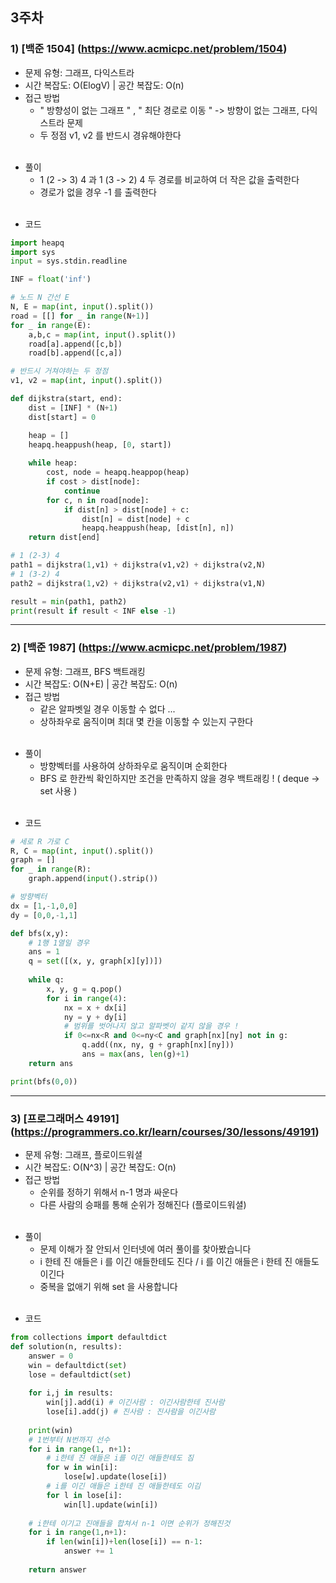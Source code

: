 ## 3주차
### 1) [백준 1504] (https://www.acmicpc.net/problem/1504)
- 문제 유형: 그래프, 다익스트라
- 시간 복잡도: O(ElogV)  |  공간 복잡도: O(n)
- 접근 방법
    - " 방향성이 없는 그래프 " , " 최단 경로로 이동 " -> 방향이 없는 그래프, 다익스트라 문제
    - 두 정점 v1, v2 를 반드시 경유해야한다
<br/><br/>
* 풀이
  * 1 (2 -> 3) 4 과 1 (3 -> 2) 4 두 경로를 비교하여 더 작은 값을 출력한다
  * 경로가 없을 경우 -1 를 출력한다
<br/><br/>
- 코드
```python
import heapq
import sys
input = sys.stdin.readline

INF = float('inf')

# 노드 N 간선 E
N, E = map(int, input().split())
road = [[] for _ in range(N+1)]
for _ in range(E):
    a,b,c = map(int, input().split())
    road[a].append([c,b])
    road[b].append([c,a])

# 반드시 거쳐야하는 두 정점
v1, v2 = map(int, input().split())

def dijkstra(start, end):
    dist = [INF] * (N+1)
    dist[start] = 0

    heap = []
    heapq.heappush(heap, [0, start])
  
    while heap:
        cost, node = heapq.heappop(heap)
        if cost > dist[node]:
            continue
        for c, n in road[node]:
            if dist[n] > dist[node] + c:
                dist[n] = dist[node] + c
                heapq.heappush(heap, [dist[n], n])
    return dist[end]

# 1 (2-3) 4
path1 = dijkstra(1,v1) + dijkstra(v1,v2) + dijkstra(v2,N)
# 1 (3-2) 4
path2 = dijkstra(1,v2) + dijkstra(v2,v1) + dijkstra(v1,N)

result = min(path1, path2)
print(result if result < INF else -1)
```
---

### 2) [백준 1987] (https://www.acmicpc.net/problem/1987)
- 문제 유형: 그래프, BFS 백트래킹 
- 시간 복잡도: O(N+E) |  공간 복잡도: O(n)
- 접근 방법
    - 같은 알파벳일 경우 이동할 수 없다 ...
    - 상하좌우로 움직이며 최대 몇 칸을 이동할 수 있는지 구한다
<br/><br/>
* 풀이
  * 방향벡터를 사용하여 상하좌우로 움직이며 순회한다
  * BFS 로 한칸씩 확인하지만 조건을 만족하지 않을 경우 백트래킹 ! ( deque -> set 사용 )
<br/><br/>
- 코드
```python
# 세로 R 가로 C
R, C = map(int, input().split())
graph = []
for _ in range(R):
    graph.append(input().strip())

# 방향벡터
dx = [1,-1,0,0]
dy = [0,0,-1,1]

def bfs(x,y):
    # 1행 1열일 경우
    ans = 1
    q = set([(x, y, graph[x][y])])
    
    while q:
        x, y, g = q.pop()
        for i in range(4):
            nx = x + dx[i]
            ny = y + dy[i]
            # 범위를 벗어나지 않고 알파벳이 같지 않을 경우 !
            if 0<=nx<R and 0<=ny<C and graph[nx][ny] not in g:
                q.add((nx, ny, g + graph[nx][ny]))
                ans = max(ans, len(g)+1)
    return ans

print(bfs(0,0))
```
---

### 3) [프로그래머스 49191] (https://programmers.co.kr/learn/courses/30/lessons/49191)
- 문제 유형: 그래프, 플로이드워셜
- 시간 복잡도:  O(N^3)  |  공간 복잡도: O(n)
- 접근 방법
    - 순위를 정하기 위해서 n-1 명과 싸운다
    - 다른 사람의 승패를 통해 순위가 정해진다 (플로이드워셜)
<br/><br/>
* 풀이
  * 문제 이해가 잘 안되서 인터넷에 여러 풀이를 찾아봤습니다
  *  i 한테 진 애들은 i 를 이긴 애들한테도 진다 / i 를 이긴 애들은 i 한테 진 애들도 이긴다
  * 중복을 없애기 위해 set 을 사용합니다
<br/><br/>
- 코드
```python
from collections import defaultdict
def solution(n, results):
    answer = 0
    win = defaultdict(set)
    lose = defaultdict(set)
    
    for i,j in results:
        win[j].add(i) # 이긴사람 : 이긴사람한테 진사람
        lose[i].add(j) # 진사람 : 진사람을 이긴사람
    
    print(win)
    # 1번부터 N번까지 선수
    for i in range(1, n+1):
        # i한테 진 애들은 i를 이긴 애들한테도 짐
        for w in win[i]:
            lose[w].update(lose[i])
        # i를 이긴 애들은 i한테 진 애들한테도 이김
        for l in lose[i]:
            win[l].update(win[i])
        
    # i한테 이기고 진애들을 합쳐서 n-1 이면 순위가 정해진것
    for i in range(1,n+1):
        if len(win[i])+len(lose[i]) == n-1:
            answer += 1
    
    return answer
```


